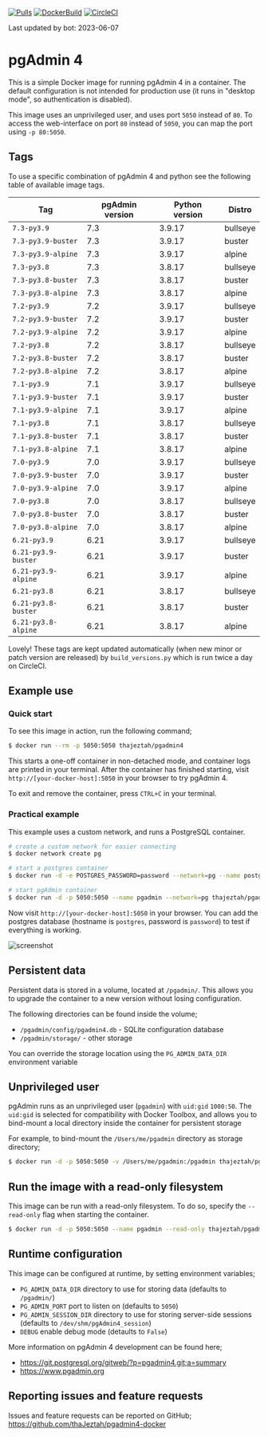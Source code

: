 [![Pulls](https://img.shields.io/docker/pulls/chinaboeller/pgadmin4.svg?style=flat-square&logo=docker)](https://hub.docker.com/r/chinaboeller/pgadmin4/)
[![DockerBuild](https://img.shields.io/docker/cloud/build/chinaboeller/pgadmin4.svg?style=flat-square&logo=docker)](https://hub.docker.com/r/chinaboeller/pgadmin4/)
[![CircleCI](https://img.shields.io/circleci/project/github/FlorianASchroeder/pgadmin4-docker.svg?style=flat-square&logo=circleci)](https://circleci.com/gh/FlorianASchroeder/pgadmin4-docker)

Last updated by bot: 2023-06-07

# pgAdmin 4

This is a simple Docker image for running pgAdmin 4 in a container. The default
configuration is not intended for production use (it runs in "desktop mode",
so authentication is disabled).

This image uses an unprivileged user, and uses port `5050` instead of `80`.
To access the web-interface on port `80` instead of `5050`, you can map the
port using `-p 80:5050`.

## Tags
To use a specific combination of pgAdmin 4 and python see the following table of available image tags.

| Tag | pgAdmin version | Python version | Distro |
| --- | --- | --- | --- |
| `7.3-py3.9` | 7.3 | 3.9.17 | bullseye |
| `7.3-py3.9-buster` | 7.3 | 3.9.17 | buster |
| `7.3-py3.9-alpine` | 7.3 | 3.9.17 | alpine |
| `7.3-py3.8` | 7.3 | 3.8.17 | bullseye |
| `7.3-py3.8-buster` | 7.3 | 3.8.17 | buster |
| `7.3-py3.8-alpine` | 7.3 | 3.8.17 | alpine |
| `7.2-py3.9` | 7.2 | 3.9.17 | bullseye |
| `7.2-py3.9-buster` | 7.2 | 3.9.17 | buster |
| `7.2-py3.9-alpine` | 7.2 | 3.9.17 | alpine |
| `7.2-py3.8` | 7.2 | 3.8.17 | bullseye |
| `7.2-py3.8-buster` | 7.2 | 3.8.17 | buster |
| `7.2-py3.8-alpine` | 7.2 | 3.8.17 | alpine |
| `7.1-py3.9` | 7.1 | 3.9.17 | bullseye |
| `7.1-py3.9-buster` | 7.1 | 3.9.17 | buster |
| `7.1-py3.9-alpine` | 7.1 | 3.9.17 | alpine |
| `7.1-py3.8` | 7.1 | 3.8.17 | bullseye |
| `7.1-py3.8-buster` | 7.1 | 3.8.17 | buster |
| `7.1-py3.8-alpine` | 7.1 | 3.8.17 | alpine |
| `7.0-py3.9` | 7.0 | 3.9.17 | bullseye |
| `7.0-py3.9-buster` | 7.0 | 3.9.17 | buster |
| `7.0-py3.9-alpine` | 7.0 | 3.9.17 | alpine |
| `7.0-py3.8` | 7.0 | 3.8.17 | bullseye |
| `7.0-py3.8-buster` | 7.0 | 3.8.17 | buster |
| `7.0-py3.8-alpine` | 7.0 | 3.8.17 | alpine |
| `6.21-py3.9` | 6.21 | 3.9.17 | bullseye |
| `6.21-py3.9-buster` | 6.21 | 3.9.17 | buster |
| `6.21-py3.9-alpine` | 6.21 | 3.9.17 | alpine |
| `6.21-py3.8` | 6.21 | 3.8.17 | bullseye |
| `6.21-py3.8-buster` | 6.21 | 3.8.17 | buster |
| `6.21-py3.8-alpine` | 6.21 | 3.8.17 | alpine |

Lovely! These tags are kept updated automatically (when new minor or patch version are released) by `build_versions.py` which is run twice a day on CircleCI.

## Example use

### Quick start

To see this image in action, run the following command;

```bash
$ docker run --rm -p 5050:5050 thajeztah/pgadmin4
```

This starts a one-off container in non-detached mode, and container logs are
printed in your terminal. After the container has finished starting, visit
`http://[your-docker-host]:5050` in your browser to try pgAdmin 4.

To exit and remove the container, press `CTRL+C` in your terminal.


### Practical example

This example uses a custom network, and runs a PostgreSQL container.

```bash
# create a custom network for easier connecting
$ docker network create pg

# start a postgres container
$ docker run -d -e POSTGRES_PASSWORD=password --network=pg --name postgres postgres:9-alpine

# start pgAdmin container
$ docker run -d -p 5050:5050 --name pgadmin --network=pg thajeztah/pgadmin4
```

Now visit `http://[your-docker-host]:5050` in your browser. You can add the
postgres database (hostname is `postgres`, password is `password`) to test
if everything is working.

![screenshot](https://raw.githubusercontent.com/thaJeztah/pgadmin4-docker/master/pgadmin-screenshot.png)

## Persistent data

Persistent data is stored in a volume, located at `/pgadmin/`. This allows
you to upgrade the container to a new version without losing configuration.

The following directories can be found inside the volume;

- `/pgadmin/config/pgadmin4.db` - SQLite configuration database
- `/pgadmin/storage/` - other storage

You can override the storage location using the `PG_ADMIN_DATA_DIR`
environment variable

## Unprivileged user

pgAdmin runs as an unprivileged user (`pgadmin`) with `uid:gid` `1000:50`.
The `uid:gid` is selected for compatibility with Docker Toolbox, and allows
you to bind-mount a local directory inside the container for persistent
storage

For example, to bind-mount the `/Users/me/pgadmin` directory as storage directory;

```bash
$ docker run -d -p 5050:5050 -v /Users/me/pgadmin:/pgadmin thajeztah/pgadmin4
```

## Run the image with a read-only filesystem

This image can be run with a read-only filesystem. To do so, specify the
`--read-only` flag when starting the container.

```bash
$ docker run -d -p 5050:5050 --name pgadmin --read-only thajeztah/pgadmin4
```

## Runtime configuration

This image can be configured at runtime, by setting environment variables;

- `PG_ADMIN_DATA_DIR` directory to use for storing data (defaults to `/pgadmin/`)
- `PG_ADMIN_PORT` port to listen on (defaults to `5050`)
- `PG_ADMIN_SESSION_DIR` directory to use for storing server-side sessions (defaults to `/dev/shm/pgAdmin4_session`)
- `DEBUG` enable debug mode (detaults to `False`)

More information on pgAdmin 4 development can be found here;

- https://git.postgresql.org/gitweb/?p=pgadmin4.git;a=summary
- https://www.pgadmin.org

## Reporting issues and feature requests

Issues and feature requests can be reported on GitHub;
https://github.com/thaJeztah/pgadmin4-docker
